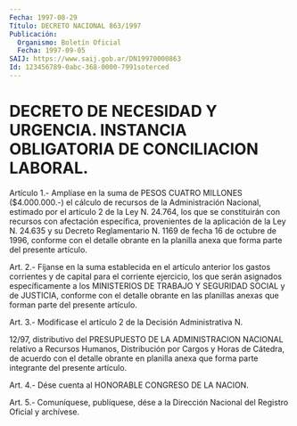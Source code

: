 ```yaml
---
Fecha: 1997-08-29
Título: DECRETO NACIONAL 863/1997
Publicación:
  Organismo: Boletín Oficial
  Fecha: 1997-09-05
SAIJ: https://www.saij.gob.ar/DN19970000863
Id: 123456789-0abc-368-0000-7991soterced
---
```

# DECRETO DE NECESIDAD Y URGENCIA. INSTANCIA OBLIGATORIA DE CONCILIACION LABORAL.

<a id="1"></a>
Artículo 1.- Amplíase en la suma de PESOS CUATRO MILLONES ($4.000.000.-) el cálculo de recursos de la Administración Nacional, estimado  por  el  artículo  2  de  la  Ley  N.  24.764,  los que se constituirán con recursos con afectación específica, provenientes de la aplicación de la Ley N. 24.635 y su Decreto Reglamentario N. 1169 de  fecha 16 de octubre de 1996, conforme con el detalle obrante  en la planilla anexa que forma parte del presente artículo.

<a id="2"></a>
Art.  2.- Fíjanse en la suma establecida en el artículo anterior los gastos  corrientes y de capital para el corriente ejercicio, los que serán asignados  específicamente  a  los  MINISTERIOS  DE  TRABAJO Y SEGURIDAD  SOCIAL y de JUSTICIA, conforme con el detalle obrante  en las  planillas  anexas  que  forman  parte  del  presente  artículo.

<a id="3"></a>
Art.  3.-  Modificase el artículo 2 de la Decisión Administrativa N.

12/97, distributivo  del  PRESUPUESTO  DE LA ADMINISTRACION NACIONAL relativo a Recursos Humanos, Distribución  por  Cargos  y  Horas  de Cátedra,  de  acuerdo  con  el detalle obrante en planilla anexa que forma parte integrante del presente artículo.

<a id="4"></a>
Art. 4.- Dése cuenta al HONORABLE CONGRESO DE LA NACION.

<a id="5"></a>
Art.  5.-  Comuníquese, publíquese, dése a la Dirección Nacional del Registro Oficial y archívese.